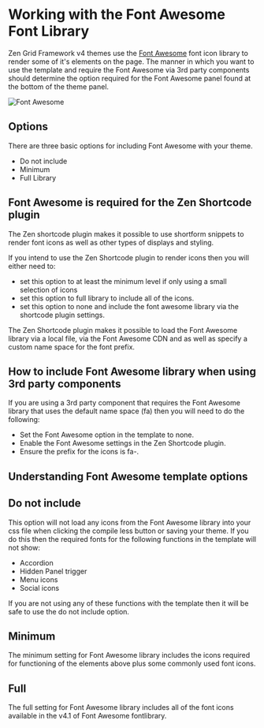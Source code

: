 Working with the Font Awesome Font Library
====
 
Zen Grid Framework v4 themes use the <a href="http://fortawesome.github.io/Font-Awesome/">Font Awesome</a> font icon library to render some of it's elements on the page. The manner in which you want to use the template and require the Font Awesome via 3rd party components should determine the option required for the Font Awesome panel found at the bottom of the theme panel.

![Font Awesome](/zen-grid-framework-4/images/theme/fontawesome.jpg)


Options
----

There are three basic options for including Font Awesome with your theme.
- Do not include
- Minimum
- Full Library

Font Awesome is required for the Zen Shortcode plugin
----

The Zen shortcode plugin makes it possible to use shortform snippets to render font icons as well as other types of displays and styling.

If you intend to use the Zen Shortcode plugin to render icons then you will either need to:
- set this option to at least the minimum level if only using a small selection of icons
- set this option to full library to include all of the icons. 
- set this option to none and include the font awesome library via the shortcode plugin settings. 
  
The Zen Shortcode plugin makes it possible to load the Font Awesome library via a local file, via the Font Awesome CDN and as well as specify a custom name space for the font prefix.

How to include Font Awesome library when using 3rd party components
---
If you are using a 3rd party component that requires the Font Awesome library that uses the default name space (fa) then you will need to do the following:
- Set the Font Awesome option in the template to none.
- Enable the Font Awesome settings in the Zen Shortcode plugin. 
- Ensure the prefix for the icons is fa-.


Understanding Font Awesome template options
----

Do not include
----
This option will not load any icons from the Font Awesome library into your css file when clicking the compile less button or saving your theme. If you do this then the required fonts for the following functions in the template will not show:

- Accordion
- Hidden Panel trigger
- Menu icons
- Social icons
	

If you are not using any of these functions with the template then it will be safe to use the do not include option.



Minimum
----

The minimum setting for Font Awesome library includes the icons required for functioning of the elements above plus some commonly used font icons.


Full
----

The full setting for Font Awesome library includes all of the font icons available in the v4.1 of Font Awesome fontlibrary.